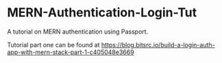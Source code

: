 # MERN-Authentication-Login-Tut
A tutorial on MERN authentication using Passport.

Tutorial part one can be found at https://blog.bitsrc.io/build-a-login-auth-app-with-mern-stack-part-1-c405048e3669

